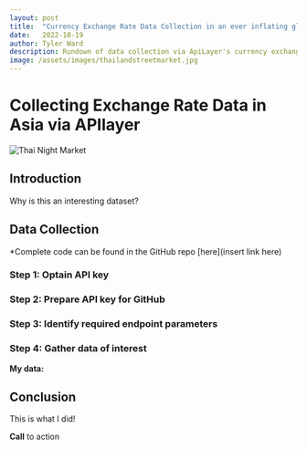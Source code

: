 ```yaml
---
layout: post
title:  "Currency Exchange Rate Data Collection in an ever inflating global economy"
date:   2022-10-19
author: Tyler Ward
description: Rundown of data collection via ApiLayer's currency exchange rate API
image: /assets/images/thailandstreetmarket.jpg
---
```


# Collecting Exchange Rate Data in Asia via APIlayer


![Thai Night Market](https://user-images.githubusercontent.com/112500643/196481527-6901fff1-d0e9-4ccc-8f02-d719d07797cd.png)



## Introduction

Why is this an interesting dataset?


## Data Collection


*Complete code can be found in the GitHub repo [here](insert link here)


### Step 1: Optain API key

### Step 2: Prepare API key for GitHub

### Step 3: Identify required endpoint parameters

### Step 4: Gather data of interest


**My data:**

## Conclusion

This is what I did!

**Call** to action



